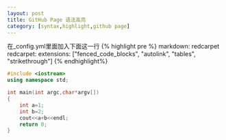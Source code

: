 ```yaml
---
layout: post
title: GitHub Page 语法高亮
category: [syntax,highlight,github page]
---
```


在_config.yml里面加入下面这一行
{% highlight pre %} 
markdown: redcarpet
redcarpet:
    extensions: ["fenced_code_blocks", "autolink", "tables", "strikethrough"]
{% endhighlight%}


```c++
#include <iostream>
using namespace std;

int main(int argc,char*argv[])
{
	int a=1;
	int b=2;
	cout<<a+b<<endl;
	return 0;
}

```
